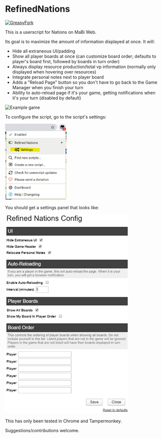 # RefinedNations

[![GreasyFork](https://img.shields.io/badge/GreasyFork-3.0.2-green)](https://greasyfork.org/en/scripts/403128-refined-nations)

This is a userscript for Nations on MaBi Web.

Its goal is to maximize the amount of information displayed at once.  It will:

* Hide all extraneous UI/padding
* Show all player boards at once (can customize board order; defaults to player's board first, followed by boards in turn order)
* Always display resource production/total vp information (normally only displayed when hovering over resources)
* Integrate personal notes next to player board
* Adds a "Reload Page" button so you don't have to go back to the Game Manager when you finish your turn
* Ability to auto-reload page if it's your game, getting notifications when it's your turn (disabled by default)

<img src="images/nations.png" width="600" alt="Example game" />

To configure the script, go to the script's settings:

<img src="images/menu_settings.png" width="200" alt="Settings menu option" />

You should get a settings panel that looks like:

<img src="images/config.png" width="400" alt="Settings panel" />

This has only been tested in Chrome and Tampermonkey.

Suggestions/contributions welcome.
